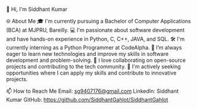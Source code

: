 👋 Hi, I'm Siddhant Kumar

🌐 About Me
🎓 I'm currently pursuing a Bachelor of Computer Applications (BCA) at MJPRU, Bareilly.
💻 I'm passionate about software development and have hands-on experience in Python, C, C++, JAVA, and SQL.
🛠️ I'm currently interning as a Python Programmer at CodeAlpha.
🧠 I’m always eager to learn new technologies and improve my skills in software development and problem-solving.
🤝 I love collaborating on open-source projects and contributing to the tech community.
💼 I'm actively seeking opportunities where I can apply my skills and contribute to innovative projects.

📫 How to Reach Me
Email: sg9407176@gmail.com
LinkedIn: Siddhant Kumar
GitHub: https://github.com/SiddhantGahlot/SiddhantGahlot
